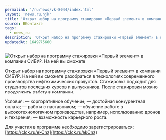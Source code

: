 ```yaml
---
permalink: '/ru/news/vk-8044/index.html'
layout: 'news.ru.njk'
title: 'Открыт набор на программу стажировки «Первый элемент» в компании СИБУР.'
source: ВКонтакте
tags:
  - news_ru
description: 'Открыт набор на программу стажировки «Первый элемент» в компании СИБУР.'
updatedAt: 1649775660
---
```

![Открыт набор на программу стажировки «Первый элемент» в компании СИБУР. На ней вы сможете](https://sun9-46.userapi.com/s/v1/ig2/9_XCFWH_DaorDON4HRsA2VDbpLpNVYC5CJ2q6ZQ9dBIVbj8CfbIkTUJMcc-2Sr7fKE71SveBXirMScjzno7iMj2D.jpg?size=510x340&quality=95&type=album)

Открыт набор на программу стажировки «Первый элемент» в компании СИБУР. На ней вы сможете разобраться в технологиях современного производства нефтехимических продуктов. Стажировка подходит для студентов последних курсов и выпускников. После стажировки можно продолжить работу в компании.

Условия:
— корпоративное обучение;
— достойная конкурентная оплата;
— работа с наставником;
— обучение работе в высокотехнологичном производстве, например, использованию дронов и техзрения;
— возможность карьерного роста.

Для участия в программе необходимо зарегистрироваться: [https://clck.ru/ekCnz](https://clck.ru/ekCnz)
